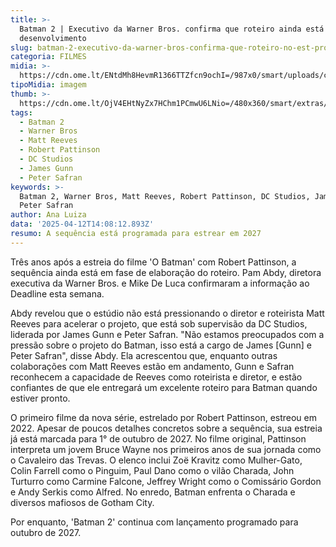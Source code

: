 ```yaml
---
title: >-
  Batman 2 | Executivo da Warner Bros. confirma que roteiro ainda está em
  desenvolvimento
slug: batman-2-executivo-da-warner-bros-confirma-que-roteiro-no-est-pronto
categoria: FILMES
midia: >-
  https://cdn.ome.lt/ENtdMh8HevmR1366TTZfcn9ochI=/987x0/smart/uploads/conteudo/fotos/thebatman_VsV8SRW.jpg
tipoMidia: imagem
thumb: >-
  https://cdn.ome.lt/OjV4EHtNyZx7HChm1PCmwU6LNio=/480x360/smart/extras/conteudos/thebatman_AOaAKxU.jpg
tags:
  - Batman 2
  - Warner Bros
  - Matt Reeves
  - Robert Pattinson
  - DC Studios
  - James Gunn
  - Peter Safran
keywords: >-
  Batman 2, Warner Bros, Matt Reeves, Robert Pattinson, DC Studios, James Gunn,
  Peter Safran
author: Ana Luiza
data: '2025-04-12T14:08:12.893Z'
resumo: A sequência está programada para estrear em 2027
---
```


Três anos após a estreia do filme 'O Batman' com Robert Pattinson, a sequência ainda está em fase de elaboração do roteiro. Pam Abdy, diretora executiva da Warner Bros. e Mike De Luca confirmaram a informação ao Deadline esta semana.

Abdy revelou que o estúdio não está pressionando o diretor e roteirista Matt Reeves para acelerar o projeto, que está sob supervisão da DC Studios, liderada por James Gunn e Peter Safran. "Não estamos preocupados com a pressão sobre o projeto do Batman, isso está a cargo de James [Gunn] e Peter Safran", disse Abdy. Ela acrescentou que, enquanto outras colaborações com Matt Reeves estão em andamento, Gunn e Safran reconhecem a capacidade de Reeves como roteirista e diretor, e estão confiantes de que ele entregará um excelente roteiro para Batman quando estiver pronto.

O primeiro filme da nova série, estrelado por Robert Pattinson, estreou em 2022. Apesar de poucos detalhes concretos sobre a sequência, sua estreia já está marcada para 1° de outubro de 2027. No filme original, Pattinson interpreta um jovem Bruce Wayne nos primeiros anos de sua jornada como o Cavaleiro das Trevas. O elenco inclui Zoë Kravitz como Mulher-Gato, Colin Farrell como o Pinguim, Paul Dano como o vilão Charada, John Turturro como Carmine Falcone, Jeffrey Wright como o Comissário Gordon e Andy Serkis como Alfred. No enredo, Batman enfrenta o Charada e diversos mafiosos de Gotham City.

Por enquanto, 'Batman 2' continua com lançamento programado para outubro de 2027.

